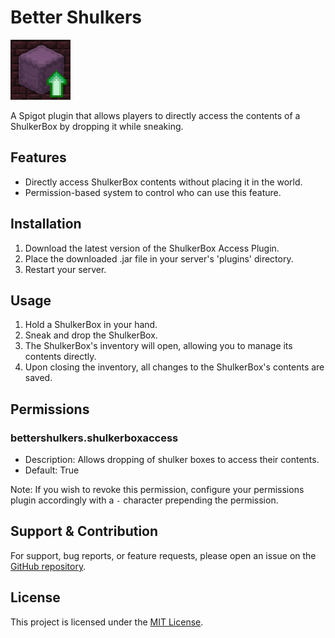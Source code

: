 # Better Shulkers

![BetterShulkersLogo](./better_shulkers.png)


A Spigot plugin that allows players to directly access the contents of a ShulkerBox by dropping it while sneaking.

## Features

- Directly access ShulkerBox contents without placing it in the world.
- Permission-based system to control who can use this feature.

## Installation

1. Download the latest version of the ShulkerBox Access Plugin.
2. Place the downloaded .jar file in your server's 'plugins' directory.
3. Restart your server.

## Usage

1. Hold a ShulkerBox in your hand.
2. Sneak and drop the ShulkerBox.
3. The ShulkerBox's inventory will open, allowing you to manage its contents directly.
4. Upon closing the inventory, all changes to the ShulkerBox's contents are saved.

## Permissions

### bettershulkers.shulkerboxaccess
- Description: Allows dropping of shulker boxes to access their contents.
- Default: True

Note: If you wish to revoke this permission, configure your permissions plugin accordingly with a `-` character prepending the permission.

## Support & Contribution

For support, bug reports, or feature requests, please open an issue on the [GitHub repository](https://github.com/MilkBeforeBowl/BetterShulkers).

## License

This project is licensed under the [MIT License](./LICENSE).
 

